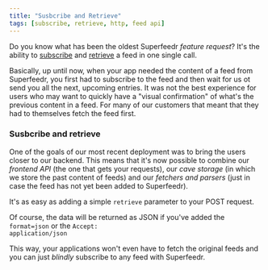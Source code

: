 ```yaml
---
title: "Susbcribe and Retrieve"
tags: [subscribe, retrieve, http, feed api]
---
```


Do you know what has been the oldest Superfeedr *feature request*? 
It's the ability to [subscribe](http://documentation.superfeedr.com/subscribers.html#addingfeedswithpubsubhubbub) and [retrieve](http://documentation.superfeedr.com/subscribers.html#retrievingentrieswithpubsubhubbub) a feed in one single call.

Basically, up until now, when your app needed the content of a feed from Superfeedr, you first had to subscribe to the feed and then wait for us ot send you all the next, upcoming entries. It was not the best experience for users who may want to quickly have a "visual confirmation" of what's the previous content in a feed. For many of our customers that meant that they had to themselves fetch the feed first. 

### Susbcribe and retrieve

One of the goals of our most recent deployment was to bring the users closer to our backend. This means that it's now possible to combine our *frontend API* (the one that gets your requests), our *cave storage* (in which we store the past content of feeds) and our *fetchers and parsers* (just in case the feed has not yet been added to Superfeedr).

It's as easy as adding a simple <code>retrieve</code> parameter to your POST request. 

<script src="https://gist.github.com/julien51/7531368.js">
</script>

Of course, the data will be returned as JSON if you've added the <code>format=json</code> or the <code>Accept: application/json</code>

This way, your applications won't even have to fetch the original feeds and you can just *blindly* subscribe to any feed with Superfeedr.
